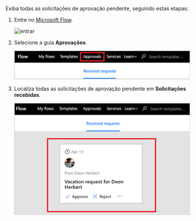 Exiba todas as solicitações de aprovação pendente, seguindo estas etapas:

1. Entre no [Microsoft Flow](https://flow.microsoft.com).
   
    ![entrar](media/modern-approvals/sign-in.png)
2. Selecione a guia **Aprovações**.
   
    ![guia de aprovações](media/modern-approvals/approvals-tab.png)
3. Localiza todas as solicitações de aprovação pendente em **Solicitações recebidas**.
   
    ![solicitações pendentes](media/modern-approvals/pending-requests.png)

